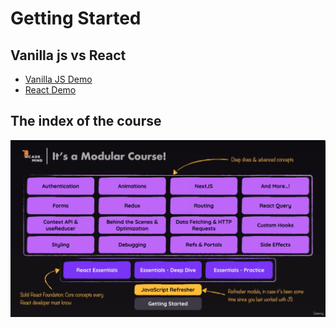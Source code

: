 # Getting Started
## Vanilla js vs React
- [Vanilla JS Demo](https://codesandbox.io/p/sandbox/vanilla-js-demo-6049kj?file=%2Findex.js)
- [React Demo](https://codesandbox.io/p/sandbox/react-vs-vanilla-demo-uc08fv)

## The index of the course

![Alt text](./index.png "a title")
